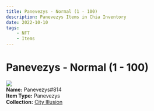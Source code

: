 ```yaml
---
title: Panevezys - Normal (1 - 100)
description: Panevezys Items in Chia Inventory
date: 2022-10-10
tags:
    - NFT
    - Items
---
```


# Panevezys - Normal (1 - 100)
<div class="item_thumbnail">
<img loading="lazy" src="https://3yuvzeoofgp4vwldzfqw5lcacvxq2vraxgr2q5m2i46jm3xd.arweave.net/3ilckc4pn8rZY8lhb_-qxAFW8NViC5o6h1mkc8lm7jE"><br/>
<div><strong>Name:</strong> Panevezys#814</div>
<div><strong>Item Type:</strong> Panevezys</div>
<div><strong>Collection:</strong> <a href="https://www.spacescan.io/xch/nft/collection/col1lend2dcn558km4wcwta4xnkfv3xpcmlp9kyt0m909emvfxechlyqdl5ndg">City Illusion</a></div>
</div>

